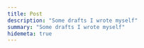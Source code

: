```yaml
---
title: Post
description: "Some drafts I wrote myself"
summary: "Some drafts I wrote myself"
hidemeta: true
---
```


